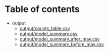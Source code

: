 # Table of contents

* output
  * [output/counts_table.csv](output/counts_table.csv)
  * [output/model_summary.csv](output/model_summary.csv)
  * [output/model_summary_after_may.csv](output/model_summary_after_may.csv)
  * [output/model_summary_before_may.csv](output/model_summary_before_may.csv)